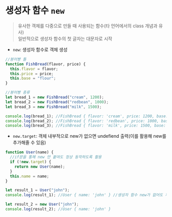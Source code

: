 # 생성자 함수 `new`

> 유사한 객체를 다중으로 만들 때 사용되는 함수(타 언어에서의 class 개념과 유사)  
> 일반적으로 생성자 함수의 첫 글자는 대문자로 시작

- `new`: 생성자 함수로 객체 생성

```javascript
//붕어빵 틀
function FishBread(flavor, price) {
  this.flavor = flavor;
  this.price = price;
  this.base = "flour";
}

//붕어빵 종류
let bread_1 = new FishBread("cream", 1200);
let bread_2 = new FishBread("redbean", 1000);
let bread_3 = new FishBread("milk", 1500);

console.log(bread_1); //FishBread { flavor: 'cream', price: 1200, base: 'flour' }
console.log(bread_2); //FishBread { flavor: 'redbean', price: 1000, base: 'flour' }
console.log(bread_3); //FishBread { flavor: 'milk', price: 1500, base: 'flour' }
```

- `new.target`: 객체 내부적으로 new가 없으면 undefiend 출력(이를 활용해 new를 추가해줄 수 있음)

```javascript
function User(name) {
  //if문을 통해 new 안 붙여도 정상 동작하도록 활용
  if (!new.target) {
    return new User(name);
  }
  this.name = name;
}

let result_1 = User("john");
console.log(result_1); //User { name: 'john' } //생성자 함수 new가 없어도 제대로 출력됨

let result_2 = new User("john");
console.log(result_2); //User { name: 'john' }
```
